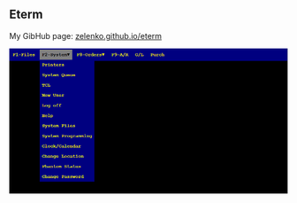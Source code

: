 ## Eterm
My GibHub page: [zelenko.github.io/eterm](https://zelenko.github.io/eterm/)



![Eterm](https://raw.githubusercontent.com/zelenko/zelenko.github.io/master/eterm/eterm.png)

